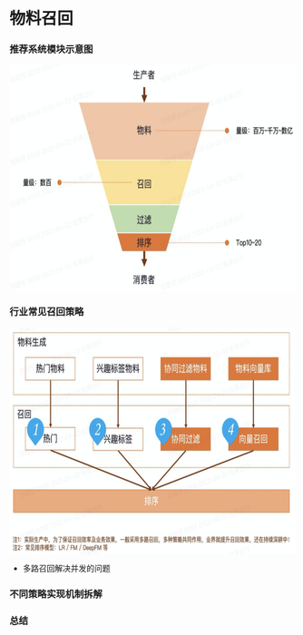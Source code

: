 # 物料召回

### 推荐系统模块示意图

<img align="center"  width='600' height='400' src="picture/pipeline5.png"  />

### 行业常见召回策略

<img align="center"  width='600' height='400' src="picture/pipeline6.png"  />

- 多路召回解决并发的问题

### 不同策略实现机制拆解

### 总结